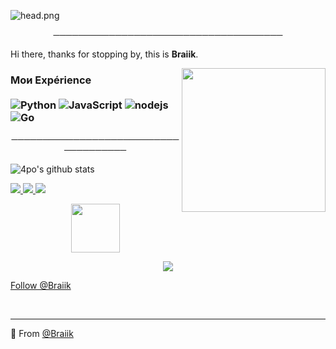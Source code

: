 ![head.png](https://www.casulgamestudio.com/wp-content/uploads/2020/07/discord.gif)

<p align="center">
─────────────────────────────────────
</p>

Hi there, thanks for stopping by, this is **Braiik**.

<img align='right' src="https://cdn2.scratch.mit.edu/get_image/user/16311207_60x60.png" width="230">

### Мои Expérience <br/> <br/> ![Python](https://img.shields.io/badge/-Python-0077B5?style=flat&logoColor=white&logo=python) ![JavaScript](https://camo.githubusercontent.com/4fdfb0cf06c96ca8a5ab446e39e0518bb0ad5380a284c2e7bb9e3d23c34f9626/68747470733a2f2f696d672e736869656c64732e696f2f62616467652f2d4a6176617363726970742d4646454530303f7374796c653d666c61742d737175617265266c6f676f3d6a617661736372697074266c6f676f436f6c6f723d626c61636b) ![nodejs](https://img.shields.io/badge/-NodeJS-43853D?style=flat-square&logo=Node.js&logoColor=white) ![Go](https://img.shields.io/badge/-Go-666699?style=flat-square&logo=Go&logoColor=black)


<p align="center">
─────────────────────────────────────
</p>

![4po's github stats](https://github-readme-stats.vercel.app/api?username=4po&hide=contribs,prs&count_private=true&show_icons=true)

<a href="https://github.com/Braiik">
  <img src="https://img.shields.io/github/followers/Braiik">
</a>
<a href="https://github.com/Braiik">
   <img src="https://komarev.com/ghpvc/?username=4po">
</a>
<a href="https://discord.bio/p/Braiik">
         <img src="https://img.shields.io/static/v1?label=Website&logo=CSS3&logoColor=1572B6&message=Click%20Here&color=1572B6">
         </a>

<p align="center">
   <a href="https://discord.gg/congo">
         <img src="https://upload.wikimedia.org/wikipedia/commons/f/f0/Animated-Flag-Russia_2.gif" width="78"> 
</p>

<p align="center">
         <a href="https://discord.gg/fr">
         <img src="https://i.imgur.com/0dG2g3t.png">
         </a>
      

<!-- Place this tag where you want the button to render. -->
<a class="github-button" href="https://twitter.com/4poUser" data-color-scheme="no-preference: light; light: light; dark: dark;" data-show-count="true" aria-label="Follow @glock9v on GitHub">Follow @Braiik</a>


<br>

---

🔎 From [@Braiik](https://github.com/Braiik)


